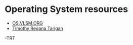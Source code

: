 # Operating System resources

* [OS.VLSM.ORG](https://os.vlsm.org/)
* [Timothy Regana Tarigan](../) 

-TRT

